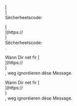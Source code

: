 [<br host>]<br action>Sëcherheetscode:<br code>

[<br host>](https://<br host>)<br action>Sëcherheetscode:<br code>.

Wann Dir net fir [<br host>](https://<br host>)<br action>, weg ignoréieren dëse Message.

Wann Dir net fir [<br host>](https://<br host>)<br action>, weg ignoréieren dëse Message.

